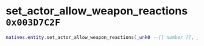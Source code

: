 # set_actor_allow_weapon_reactions `0x003D7C2F`

```lua
natives.entity.set_actor_allow_weapon_reactions(_unk0 --[[ number ]], _unk1 --[[ number ]])
```